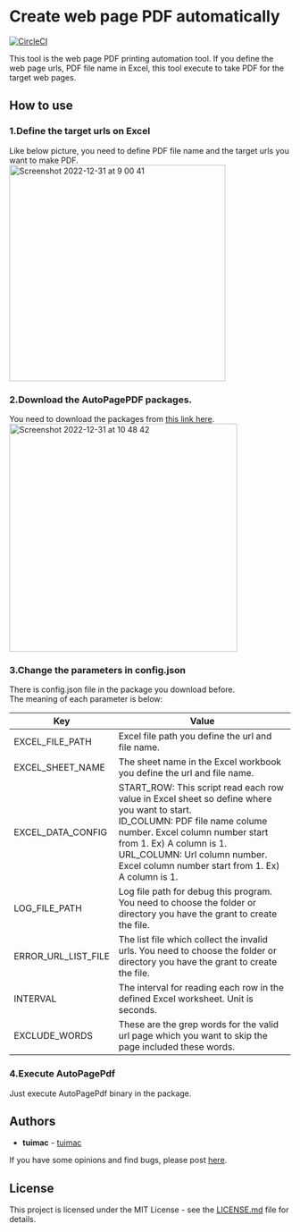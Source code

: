 # Create web page PDF automatically
[![CircleCI](https://circleci.com/gh/tuimac/openvpn.svg?style=shield)](https://circleci.com/gh/tuimac/openvpn)

This tool is the web page PDF printing automation tool. If you define the web page urls, PDF file name in Excel, this tool execute to take PDF for the target web pages.

## How to use
### 1.Define the target urls on Excel
Like below picture, you need to define PDF file name and the target urls you want to make PDF.
<img width="387" alt="Screenshot 2022-12-31 at 9 00 41" src="https://user-images.githubusercontent.com/18078024/210119296-411c1d5c-42f5-4a9e-8e4a-e2fa4fe24c4d.png">

### 2.Download the AutoPagePDF packages.
You need to download the packages from [this link here](http://autopagepdf.tuimac.com/).
<img width="408" alt="Screenshot 2022-12-31 at 10 48 42" src="https://user-images.githubusercontent.com/18078024/210121486-929858dc-700d-46f6-b3d4-57e05c1efa67.png">

### 3.Change the parameters in config.json
There is config.json file in the package you download before.<br/>
The meaning of each parameter is below:

| Key| Value |
| ----- | ----- |
| EXCEL_FILE_PATH | Excel file path you define the url and file name. |
| EXCEL_SHEET_NAME | The sheet name in the Excel workbook you define the url and file name. |
| EXCEL_DATA_CONFIG | START_ROW: This script read each row value in Excel sheet so define where you want to start.<br/>ID_COLUMN: PDF file name colume number. Excel column number start from 1. Ex) A column is 1.<br/>URL_COLUMN: Url column number. Excel column number start from 1. Ex) A column is 1. |
| LOG_FILE_PATH | Log file path for debug this program. You need to choose the folder or directory you have the grant to create the file. |
| ERROR_URL_LIST_FILE | The list file which collect the invalid urls. You need to choose the folder or directory you have the grant to create the file. |
| INTERVAL | The interval for reading each row in the defined Excel worksheet. Unit is seconds. |
| EXCLUDE_WORDS | These are the grep words for the valid url page which you want to skip the page included these words. |

### 4.Execute AutoPagePdf
Just execute AutoPagePdf binary in the package.

## Authors

* **tuimac** - [tuimac](https://github.com/tuimac)

If you have some opinions and find bugs, please post [here](https://github.com/tuimac/autopagepdf/issues).

## License
This project is licensed under the MIT License - see the [LICENSE.md](LICENSE.md) file for details.
